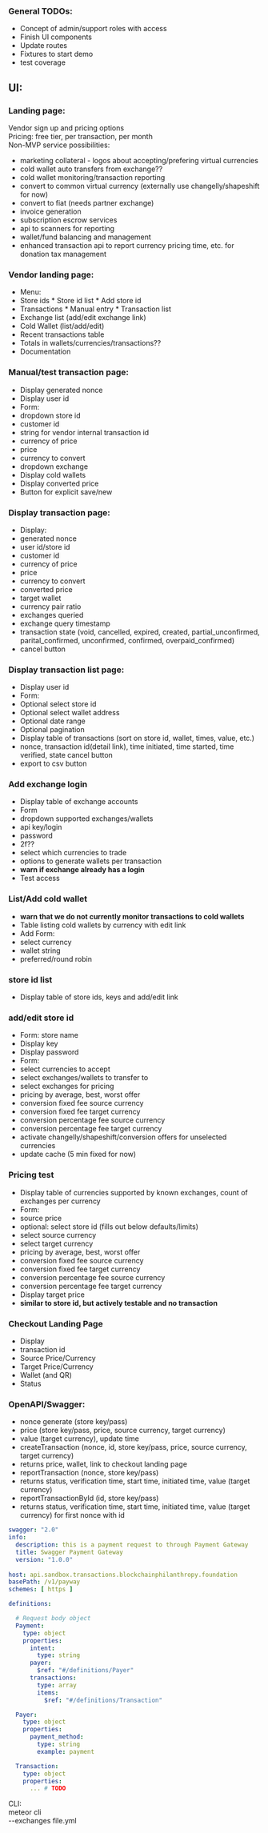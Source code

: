 ### General TODOs:
*   Concept of admin/support roles with access
*   Finish UI components
*   Update routes
*   Fixtures to start demo
*   test coverage

## UI:
### Landing page:
  Vendor sign up and pricing options  
  Pricing: free tier, per transaction, per month  
  Non-MVP service possibilities: 
*   marketing collateral - logos about accepting/prefering virtual currencies
*   cold wallet auto transfers from exchange??
*   cold wallet monitoring/transaction reporting
*   convert to common virtual currency (externally use changelly/shapeshift for now)
*   convert to fiat (needs partner exchange)
*   invoice generation
*   subscription escrow services
*   api to scanners for reporting
*   wallet/fund balancing and management
*   enhanced transaction api to report currency pricing time, etc. for donation tax management

### Vendor landing page:
*  Menu: 
  *  Store ids
    *  Store id list
    *  Add store id
  *  Transactions
    *  Manual entry
    *  Transaction list
*  Exchange list (add/edit exchange link)
*  Cold Wallet (list/add/edit)
*  Recent transactions table
*  Totals in wallets/currencies/transactions??
*  Documentation

### Manual/test transaction page:
*  Display generated nonce
*  Display user id
*  Form:
  *  dropdown store id
  *  customer id
  *  string for vendor internal transaction id
  *  currency of price
  *  price
  *  currency to convert
  *  dropdown exchange
*  Display cold wallets
*  Display converted price
*  Button for explicit save/new

### Display transaction page:
*  Display: 
  *  generated nonce
  *  user id/store id
  *  customer id
  *  currency of price
  *  price
  *  currency to convert
  *  converted price
  *  target wallet
  *  currency pair ratio
  *  exchanges queried
  *  exchange query timestamp
  *  transaction state (void, cancelled, expired, created, partial_unconfirmed, parital_confirmed, unconfirmed, confirmed, overpaid_confirmed)
  *  cancel button

### Display transaction list page:
*  Display user id
*  Form:
  *  Optional select store id
  *  Optional select wallet address
  *  Optional date range
  *  Optional pagination
*  Display table of transactions (sort on store id, wallet, times, value, etc.)
  *  nonce, transaction id(detail link), time initiated, time started, time verified, state cancel button
  *  export to csv button

### Add exchange login
*  Display table of exchange accounts
*  Form
  *  dropdown supported exchanges/wallets
  *  api key/login
  *  password
  *  2f??
  *  select which currencies to trade
  *  options to generate wallets per transaction
  *  **warn if exchange already has a login**
*  Test access

### List/Add cold wallet
*  **warn that we do not currently monitor transactions to cold wallets**
*  Table listing cold wallets by currency with edit link
*  Add Form:
  *  select currency
  *  wallet string
  *  preferred/round robin

### store id list
*  Display table of store ids, keys and add/edit link

### add/edit store id
*  Form: store name
*  Display key
*  Display password
*   Form:
  *  select currencies to accept
  *  select exchanges/wallets to transfer to
  *  select exchanges for pricing
  *  pricing by average, best, worst offer
  *  conversion fixed fee source currency
  *  conversion fixed fee target currency
  *  conversion percentage fee source currency
  *  conversion percentage fee target currency
  *  activate changelly/shapeshift/conversion offers for unselected currencies
  *  update cache (5 min fixed for now)

### Pricing test
*  Display table of currencies supported by known exchanges, count of exchanges per currency
*  Form:
  *  source price
  *  optional: select store id (fills out below defaults/limits)
  *  select source currency
  *  select target currency
  *  pricing by average, best, worst offer
  *  conversion fixed fee source currency
  *  conversion fixed fee target currency
  *  conversion percentage fee source currency
  *  conversion percentage fee target currency
*  Display target price
*  **similar to store id, but actively testable and no transaction**

### Checkout Landing Page
*  Display
  *  transaction id
  *  Source Price/Currency
  *  Target Price/Currency
  *  Wallet (and QR)
  *  Status
    
### OpenAPI/Swagger:
*  nonce generate (store key/pass)
*  price (store key/pass, price, source currency, target currency)
  *  value (target currency), update time
*  createTransaction (nonce, id, store key/pass, price, source currency, target currency)
  *  returns price, wallet, link to checkout landing page
*  reportTransaction (nonce, store key/pass)
  *  returns status, verification time, start time, initiated time, value (target currency)
*  reportTransactionById (id, store key/pass)
  *  returns status, verification time, start time, initiated time, value (target currency) 
      for first nonce with id

```yaml
swagger: "2.0"
info:
  description: this is a payment request to through Payment Gateway
  title: Swagger Payment Gateway
  version: "1.0.0"
  
host: api.sandbox.transactions.blockchainphilanthropy.foundation
basePath: /v1/payway
schemes: [ https ]

definitions:

  # Request body object
  Payment:
    type: object
    properties:
      intent:
        type: string
      payer:
        $ref: "#/definitions/Payer"
      transactions:
        type: array
        items:
          $ref: "#/definitions/Transaction"

  Payer:
    type: object
    properties:
      payment_method:
        type: string
        example: payment

  Transaction:
    type: object
    properties:
      ... # TODO

```
      
CLI:  
meteor cli  
  --exchanges file.yml